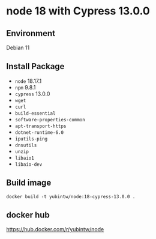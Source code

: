 # node 18 with Cypress 13.0.0

## Environment

Debian 11

## Install Package

- `node` 18.17.1
- `npm` 9.8.1
- `cypress` 13.0.0
- `wget`
- `curl`
- `build-essential`
- `software-properties-common`
- `apt-transport-https`
- `dotnet-runtime-6.0`
- `iputils-ping`
- `dnsutils`
- `unzip`
- `libaio1`
- `libaio-dev`

## Build image

```
docker build -t yubintw/node:18-cypress-13.0.0 .
```

## docker hub

https://hub.docker.com/r/yubintw/node
